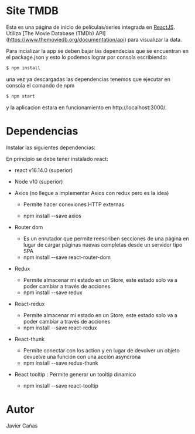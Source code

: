 # Site TMDB

Esta es una página de inicio de películas/series integrada en [ReactJS](http://facebook.github.io/react/index.html).
Utiliza [The Movie Database (TMDb) API] (https://www.themoviedb.org/documentation/api) para visualizar la data.


Para incializar la app se deben bajar las dependecias que se encuentran en el
package.json y esto lo podemos lograr por consola escribiendo:

```sh
$ npm install 
```

una vez ya descargadas las dependencias tenemos que ejecutar en consola el comando de npm

```sh
$ npm start
```

y la aplicacion estara en funcionamiento en http://localhost:3000/. 

# Dependencias 
Instalar las siguientes dependencias:

En principio se debe tener instalado react:

- react v16.14.0 (superior)
- Node v10 (superior)


- Axios (no llegue a implementar Axios con redux pero es la idea)
    - Permite hacer conexiones HTTP externas

    -   npm install --save axios

- Router dom
    - Es un enrutador que permite reescriben secciones de una página en lugar de cargar páginas nuevas completas desde un servidor tipo SPA
    - npm install --save react-router-dom

- Redux
    - Permite almacenar mi estado en un Store, este estado solo va a poder cambiar a través de acciones
    - npm install --save redux

- React-redux
    - Permite almacenar mi estado en un Store, este estado solo va a poder cambiar a través de acciones
    - npm install --save react-redux

- React-thunk
    - Permite conectar con los action y en lugar de devolver un objeto devuelve una función con una acción asyncrona
    - npm install --save redux-thunk
  
- React tooltip : Permite generar un tooltip dinamico 
    - npm install --save react-tooltip

# Autor

Javier Cañas
